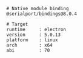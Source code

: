     # Native module binding
    @serialport/bindings@8.0.4
    
    # Target
    runtime     : electron 
    version     : 5.0.13
    platform    : linux
    arch        : x64
    abi         : 70

